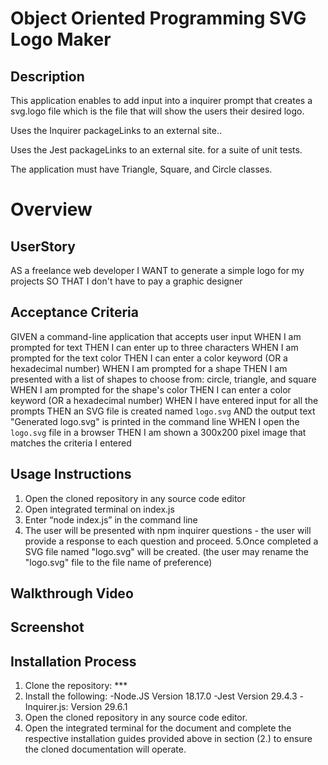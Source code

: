 # Object Oriented Programming SVG Logo Maker

## Description
This application enables to add input into a inquirer prompt that creates a      svg.logo file which is the file that will show the users their desired logo.

Uses the Inquirer packageLinks to an external site..

Uses the Jest packageLinks to an external site. for a suite of unit tests.

The application must have Triangle, Square, and Circle classes.

# Overview

## UserStory
AS a freelance web developer
I WANT to generate a simple logo for my projects
SO THAT I don't have to pay a graphic designer


## Acceptance Criteria
GIVEN a command-line application that accepts user input
WHEN I am prompted for text
THEN I can enter up to three characters
WHEN I am prompted for the text color
THEN I can enter a color keyword (OR a hexadecimal number)
WHEN I am prompted for a shape
THEN I am presented with a list of shapes to choose from: circle, triangle, and square
WHEN I am prompted for the shape's color
THEN I can enter a color keyword (OR a hexadecimal number)
WHEN I have entered input for all the prompts
THEN an SVG file is created named `logo.svg`
AND the output text "Generated logo.svg" is printed in the command line
WHEN I open the `logo.svg` file in a browser
THEN I am shown a 300x200 pixel image that matches the criteria I entered

## Usage Instructions

1. Open the cloned repository in any source code editor 
2. Open integrated terminal on index.js
3. Enter “node index.js” in the command line
4. The user will be presented with npm inquirer questions - the user will provide a response to each question and proceed.
5.Once completed a SVG file named "logo.svg" will be created.
(the user may rename the "logo.svg" file to the file name of preference)
## Walkthrough Video 

## Screenshot

## Installation Process

1. Clone the repository: ***
2. Install the following:
    -Node.JS Version 18.17.0
    -Jest Version 29.4.3
    -Inquirer.js: Version 29.6.1
3. Open the cloned repository in any source code editor.
4. Open the integrated terminal for the document and complete the respective installation guides provided above in section (2.) to ensure the cloned documentation will operate.